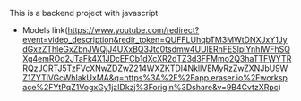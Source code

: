 This is a backend project with javascript

- Models link(https://www.youtube.com/redirect?event=video_description&redir_token=QUFFLUhqbTM3MWtDNXJxY1JydGxzZThleGxZbnJWQjJ4UXxBQ3Jtc0tsdmw4UUlERnFESlpiYnhIWFhSQXg4emROd2JTaFk4X1JDcEFCb1dXcXR2dTZ3d3FFMmo2Q3haTTFWYTRRQzJCRTJ5TzFVcXNwZDZwZ214WXZKTDl4NkllVEMyRzZwZXNJbU9WZ1ZYTlVGcWhIakUxMA&q=https%3A%2F%2Fapp.eraser.io%2Fworkspace%2FYtPqZ1VogxGy1jzIDkzj%3Forigin%3Dshare&v=9B4CvtzXRpc)